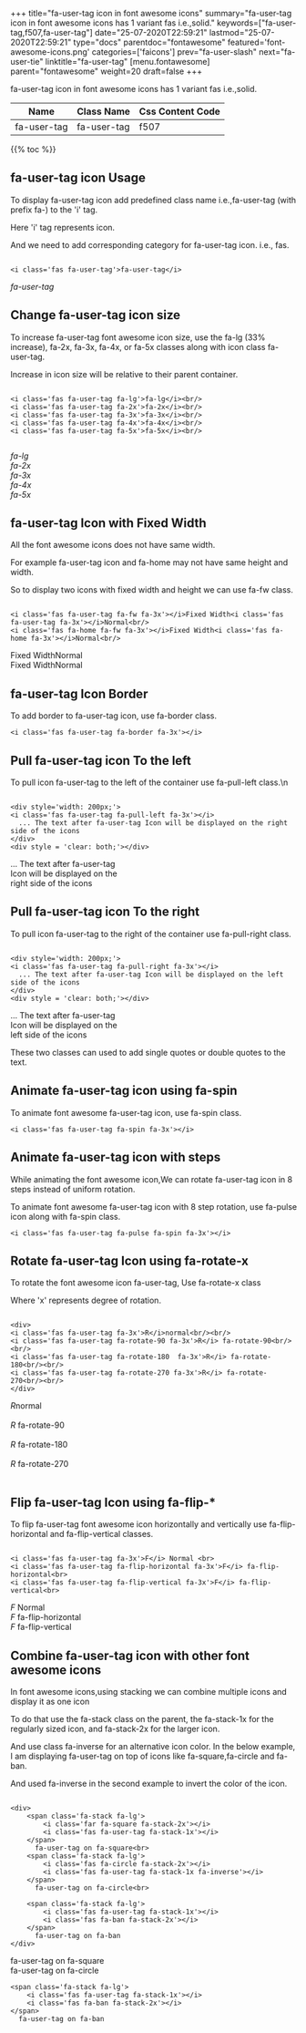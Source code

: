 +++
title="fa-user-tag icon in font awesome icons"
summary="fa-user-tag icon in font awesome icons has 1 variant fas i.e.,solid."
keywords=["fa-user-tag,f507,fa-user-tag"]
date="25-07-2020T22:59:21"
lastmod="25-07-2020T22:59:21"
type="docs"
parentdoc="fontawesome"
featured='font-awesome-icons.png'
categories=['faicons']
prev="fa-user-slash"
next="fa-user-tie"
linktitle="fa-user-tag"
[menu.fontawesome]
parent="fontawesome"
weight=20
draft=false
+++


fa-user-tag icon in font awesome icons has 1 variant fas i.e.,solid.

<div class='table-responsive'><table class='table'><thead><tr><th>Name</th><th>Class Name</th><th>Css Content Code</th></tr></thead><tbody><tr><td>fa-user-tag</td><td>fa-user-tag</td><td>f507</td></tr></tbody></table></div>


{{% toc %}}


## fa-user-tag icon Usage

To display fa-user-tag icon add predefined class name i.e.,fa-user-tag (with prefix fa-) to the 'i' tag.

Here 'i' tag represents icon.

And we need to add corresponding category for fa-user-tag icon. i.e., fas.


```

<i class='fas fa-user-tag'>fa-user-tag</i>
```

<i class='fas fa-user-tag'>fa-user-tag</i>




## Change fa-user-tag icon size
To increase fa-user-tag font awesome icon size, use the fa-lg (33% increase), fa-2x, fa-3x, fa-4x, or fa-5x classes along with icon class fa-user-tag.

Increase in icon size will be relative to their parent container. 

```

<i class='fas fa-user-tag fa-lg'>fa-lg</i><br/>
<i class='fas fa-user-tag fa-2x'>fa-2x</i><br/>
<i class='fas fa-user-tag fa-3x'>fa-3x</i><br/>
<i class='fas fa-user-tag fa-4x'>fa-4x</i><br/>
<i class='fas fa-user-tag fa-5x'>fa-5x</i><br/>
            
```

<i class='fas fa-user-tag fa-lg'>fa-lg</i><br/>
<i class='fas fa-user-tag fa-2x'>fa-2x</i><br/>
<i class='fas fa-user-tag fa-3x'>fa-3x</i><br/>
<i class='fas fa-user-tag fa-4x'>fa-4x</i><br/>
<i class='fas fa-user-tag fa-5x'>fa-5x</i><br/>
            



## fa-user-tag Icon with Fixed Width 

All the font awesome icons does not have same width.

For example fa-user-tag icon and fa-home may not have same height and width.

So to display two icons with fixed width and height we can use fa-fw class.


```

<i class='fas fa-user-tag fa-fw fa-3x'></i>Fixed Width<i class='fas fa-user-tag fa-3x'></i>Normal<br/>
<i class='fas fa-home fa-fw fa-3x'></i>Fixed Width<i class='fas fa-home fa-3x'></i>Normal<br/>
```

<i class='fas fa-user-tag fa-fw fa-3x'></i>Fixed Width<i class='fas fa-user-tag fa-3x'></i>Normal<br/>
<i class='fas fa-home fa-fw fa-3x'></i>Fixed Width<i class='fas fa-home fa-3x'></i>Normal<br/>



## fa-user-tag Icon Border 

To add border to fa-user-tag icon, use fa-border class.


```
<i class='fas fa-user-tag fa-border fa-3x'></i>

```
<i class='fas fa-user-tag fa-border fa-3x'></i>





## Pull fa-user-tag icon To the left

To pull icon fa-user-tag to the left of the container use fa-pull-left class.\n

```

<div style='width: 200px;'>
<i class='fas fa-user-tag fa-pull-left fa-3x'></i>
  ... The text after fa-user-tag Icon will be displayed on the right side of the icons
</div>
<div style = 'clear: both;'></div>
```

<div style='width: 200px;'>
<i class='fas fa-user-tag fa-pull-left fa-3x'></i>
  ... The text after fa-user-tag Icon will be displayed on the right side of the icons
</div>
<div style = 'clear: both;'></div>




## Pull fa-user-tag icon To the right
To pull icon fa-user-tag to the right of the container use fa-pull-right class.

```

<div style='width: 200px;'>
<i class='fas fa-user-tag fa-pull-right fa-3x'></i>
  ... The text after fa-user-tag Icon will be displayed on the left side of the icons
</div>
<div style = 'clear: both;'></div>
```

<div style='width: 200px;'>
<i class='fas fa-user-tag fa-pull-right fa-3x'></i>
  ... The text after fa-user-tag Icon will be displayed on the left side of the icons
</div>
<div style = 'clear: both;'></div>

These two classes can used to add single quotes or double quotes to the text.


## Animate fa-user-tag icon using fa-spin
To animate font awesome fa-user-tag icon, use fa-spin class.

```
<i class='fas fa-user-tag fa-spin fa-3x'></i>
```
<i class='fas fa-user-tag fa-spin fa-3x'></i>




## Animate fa-user-tag icon with steps
While animating the font awesome icon,We can rotate fa-user-tag icon in 8 steps instead of uniform rotation.

To animate font awesome fa-user-tag icon with 8 step rotation, use fa-pulse icon along with fa-spin class.


```
<i class='fas fa-user-tag fa-pulse fa-spin fa-3x'></i>

```
<i class='fas fa-user-tag fa-pulse fa-spin fa-3x'></i>





## Rotate fa-user-tag Icon using fa-rotate-x
To rotate the font awesome icon fa-user-tag, Use fa-rotate-x class

Where 'x' represents degree of rotation.


```

<div>
<i class='fas fa-user-tag fa-3x'>R</i>normal<br/><br/>
<i class='fas fa-user-tag fa-rotate-90 fa-3x'>R</i> fa-rotate-90<br/><br/> 
<i class='fas fa-user-tag fa-rotate-180  fa-3x'>R</i> fa-rotate-180<br/><br/> 
<i class='fas fa-user-tag fa-rotate-270 fa-3x'>R</i> fa-rotate-270<br/><br/>
</div>
```

<div>
<i class='fas fa-user-tag fa-3x'>R</i>normal<br/><br/>
<i class='fas fa-user-tag fa-rotate-90 fa-3x'>R</i> fa-rotate-90<br/><br/> 
<i class='fas fa-user-tag fa-rotate-180  fa-3x'>R</i> fa-rotate-180<br/><br/> 
<i class='fas fa-user-tag fa-rotate-270 fa-3x'>R</i> fa-rotate-270<br/><br/>
</div>




## Flip fa-user-tag Icon using fa-flip-*
To flip fa-user-tag font awesome icon horizontally and vertically use fa-flip-horizontal and fa-flip-vertical classes. 

```

<i class='fas fa-user-tag fa-3x'>F</i> Normal <br>
<i class='fas fa-user-tag fa-flip-horizontal fa-3x'>F</i> fa-flip-horizontal<br>
<i class='fas fa-user-tag fa-flip-vertical fa-3x'>F</i> fa-flip-vertical<br>
```

<i class='fas fa-user-tag fa-3x'>F</i> Normal <br>
<i class='fas fa-user-tag fa-flip-horizontal fa-3x'>F</i> fa-flip-horizontal<br>
<i class='fas fa-user-tag fa-flip-vertical fa-3x'>F</i> fa-flip-vertical<br>




## Combine fa-user-tag icon with other font awesome icons
In font awesome icons,using stacking we can combine multiple icons and display it as one icon 

To do that use the fa-stack class on the parent, the fa-stack-1x for the regularly sized icon, and fa-stack-2x for the larger icon.

And use class fa-inverse for an alternative icon color. 
In the below example, I am displaying fa-user-tag on top of icons like fa-square,fa-circle and fa-ban.

And used fa-inverse in the second example to invert the color of the icon.

```

<div>
    <span class='fa-stack fa-lg'>
        <i class='far fa-square fa-stack-2x'></i>
        <i class='fas fa-user-tag fa-stack-1x'></i>
    </span>
      fa-user-tag on fa-square<br>
    <span class='fa-stack fa-lg'>
        <i class='fas fa-circle fa-stack-2x'></i>
        <i class='fas fa-user-tag fa-stack-1x fa-inverse'></i>
    </span>
      fa-user-tag on fa-circle<br>

    <span class='fa-stack fa-lg'>
        <i class='fas fa-user-tag fa-stack-1x'></i>
        <i class='fas fa-ban fa-stack-2x'></i>
    </span>
      fa-user-tag on fa-ban
</div>
```

<div>
    <span class='fa-stack fa-lg'>
        <i class='far fa-square fa-stack-2x'></i>
        <i class='fas fa-user-tag fa-stack-1x'></i>
    </span>
      fa-user-tag on fa-square<br>
    <span class='fa-stack fa-lg'>
        <i class='fas fa-circle fa-stack-2x'></i>
        <i class='fas fa-user-tag fa-stack-1x fa-inverse'></i>
    </span>
      fa-user-tag on fa-circle<br>

    <span class='fa-stack fa-lg'>
        <i class='fas fa-user-tag fa-stack-1x'></i>
        <i class='fas fa-ban fa-stack-2x'></i>
    </span>
      fa-user-tag on fa-ban
</div>






